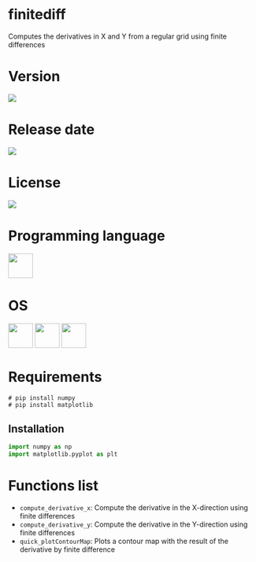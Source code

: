 # finitediff
Computes the derivatives in X and Y from a regular grid using finite differences
# Version

![](https://img.shields.io/badge/Version%3A-1.0-success)

# Release date

![](https://img.shields.io/badge/Release%20date-May%2C%2010%2C%202023-9cf)

# License

![](https://img.shields.io/github/license/Ileriayo/markdown-badges?style=for-the-badge)

# Programming language

<img src="https://img.icons8.com/?size=512&id=13441&format=png" width="50"/>

# OS

<img src="https://img.icons8.com/?size=512&id=17842&format=png" width="50"/> <img src="https://img.icons8.com/?size=512&id=122959&format=png" width="50"/> <img src="https://img.icons8.com/?size=512&id=108792&format=png" width="50"/>

# Requirements

```shell
# pip install numpy
# pip install matplotlib
```

## Installation

```python
import numpy as np
import matplotlib.pyplot as plt
```
# Functions list

- `compute_derivative_x`: Compute the derivative in the X-direction using finite differences
- `compute_derivative_y`: Compute the derivative in the Y-direction using finite differences
- `quick_plotContourMap`: Plots a contour map with the result of the derivative by finite difference


